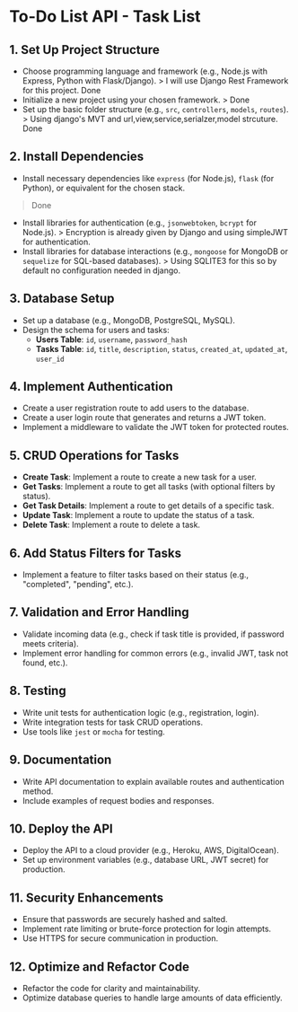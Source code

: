 # To-Do List API - Task List

## 1. **Set Up Project Structure**
   - Choose programming language and framework (e.g., Node.js with Express, Python with Flask/Django).
    > I will use Django Rest Framework for this project. Done
   - Initialize a new project using your chosen framework.
    > Done
   - Set up the basic folder structure (e.g., `src`, `controllers`, `models`, `routes`).
    > Using django's MVT and url,view,service,serialzer,model strcuture. Done
   
## 2. **Install Dependencies**
   - Install necessary dependencies like `express` (for Node.js), `flask` (for Python), or equivalent for the chosen stack.
   > Done
   - Install libraries for authentication (e.g., `jsonwebtoken`, `bcrypt` for Node.js).
    > Encryption is already given by Django and using simpleJWT for authentication.
   - Install libraries for database interactions (e.g., `mongoose` for MongoDB or `sequelize` for SQL-based databases).
    > Using SQLITE3 for this so by default no configuration needed in django.

## 3. **Database Setup**
   - Set up a database (e.g., MongoDB, PostgreSQL, MySQL).
   - Design the schema for users and tasks:
     - **Users Table**: `id`, `username`, `password_hash`
     - **Tasks Table**: `id`, `title`, `description`, `status`, `created_at`, `updated_at`, `user_id`

## 4. **Implement Authentication**
   - Create a user registration route to add users to the database.
   - Create a user login route that generates and returns a JWT token.
   - Implement a middleware to validate the JWT token for protected routes.

## 5. **CRUD Operations for Tasks**
   - **Create Task**: Implement a route to create a new task for a user.
   - **Get Tasks**: Implement a route to get all tasks (with optional filters by status).
   - **Get Task Details**: Implement a route to get details of a specific task.
   - **Update Task**: Implement a route to update the status of a task.
   - **Delete Task**: Implement a route to delete a task.

## 6. **Add Status Filters for Tasks**
   - Implement a feature to filter tasks based on their status (e.g., "completed", "pending", etc.).

## 7. **Validation and Error Handling**
   - Validate incoming data (e.g., check if task title is provided, if password meets criteria).
   - Implement error handling for common errors (e.g., invalid JWT, task not found, etc.).

## 8. **Testing**
   - Write unit tests for authentication logic (e.g., registration, login).
   - Write integration tests for task CRUD operations.
   - Use tools like `jest` or `mocha` for testing.

## 9. **Documentation**
   - Write API documentation to explain available routes and authentication method.
   - Include examples of request bodies and responses.

## 10. **Deploy the API**
   - Deploy the API to a cloud provider (e.g., Heroku, AWS, DigitalOcean).
   - Set up environment variables (e.g., database URL, JWT secret) for production.
   
## 11. **Security Enhancements**
   - Ensure that passwords are securely hashed and salted.
   - Implement rate limiting or brute-force protection for login attempts.
   - Use HTTPS for secure communication in production.

## 12. **Optimize and Refactor Code**
   - Refactor the code for clarity and maintainability.
   - Optimize database queries to handle large amounts of data efficiently.
